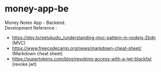 # money-app-be
Money Notes App - Backend.</br>
Development Reference :
* https://dev.to/eetukudo_/understanding-mvc-pattern-in-nodejs-2bdn (MVC)
* https://www.freecodecamp.org/news/markdown-cheat-sheet/ (Markdown cheat sheet)
* https://supertokens.com/blog/revoking-access-with-a-jwt-blacklist (revoke jwt)